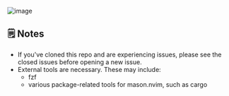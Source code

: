 ![image](https://github.com/mcauley-penney/nvim/assets/59481467/7e881bac-1721-4827-ac24-3e327b1a9d92)

## 🗒️ Notes

- If you've cloned this repo and are experiencing issues, please see the closed issues before opening a new issue.
- External tools are necessary. These may include:
  - fzf
  - various package-related tools for mason.nvim, such as cargo
